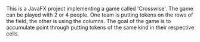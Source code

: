 This is a JavaFX project implementing a game called 'Crosswise'. The game can be played with 2 or 4 people. 
One team is putting tokens on the rows of the field, the other is using the columns.
The goal of the game is to accumulate point through putting tokens of the same kind in their respective cells.
